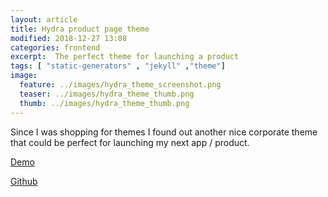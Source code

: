 ```yaml
---
layout: article
title: Hydra product page theme
modified: 2018-12-27 13:08 
categories: frontend
excerpt:  The perfect theme for launching a product
tags: [ "static-generators" , "jekyll" ,"theme"]
image:
  feature: ../images/hydra_theme_screenshot.png
  teaser: ../images/hydra_theme_thumb.png
  thumb: ../images/hydra_theme_thumb.png
---
```


Since I was shopping for themes I found out another nice
corporate theme that could be perfect for launching my next app / product.

[Demo](https://proud-alligator.cloudvent.net/)

[Github](https://github.com/CloudCannon/hydra-jekyll-template)
